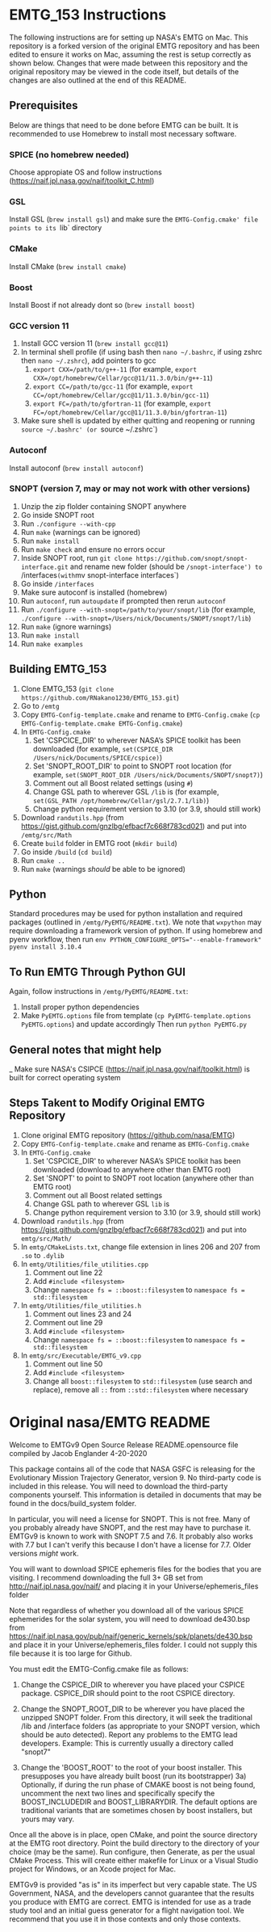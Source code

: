# EMTG_153 Instructions
The following instructions are for setting up NASA's EMTG on Mac. This repository is a forked version of the original EMTG repository and has been edited to ensure it works on Mac, assuming the rest is setup correctly as shown below. Changes that were made between this repository and the original repository may be viewed in the code itself, but details of the changes are also outlined at the end of this README.

## Prerequisites
Below are things that need to be done before EMTG can be built. It is recommended to use Homebrew to install most necessary software.

### SPICE (no homebrew needed)
Choose appropiate OS and follow instructions (https://naif.jpl.nasa.gov/naif/toolkit_C.html)

### GSL
Install GSL (`brew install gsl`) and make sure the `EMTG-Config.cmake' file points to its `lib` directory

### CMake
Install CMake (`brew install cmake`)

### Boost
Install Boost if not already dont so (`brew install boost`)

### GCC version 11
1. Install GCC version 11 (`brew install gcc@11`)
2. In terminal shell profile (if using bash then `nano ~/.bashrc`, if using zshrc then `nano ~/.zshrc`), add pointers to gcc
    1. `export CXX=/path/to/g++-11` (for example, `export CXX=/opt/homebrew/Cellar/gcc@11/11.3.0/bin/g++-11`)
    2. `export CC=/path/to/gcc-11` (for example, `export CC=/opt/homebrew/Cellar/gcc@11/11.3.0/bin/gcc-11`)
    3. `export FC=/path/to/gfortran-11` (for example, `export FC=/opt/homebrew/Cellar/gcc@11/11.3.0/bin/gfortran-11`)
4. Make sure shell is updated by either quitting and reopening or running `source ~/.bashrc' (or `source ~/.zshrc`)

### Autoconf
Install autoconf (`brew install autoconf`)

### SNOPT (version 7, may or may not work with other versions)
1. Unzip the zip flolder containing SNOPT anywhere
2. Go inside SNOPT root
3. Run `./configure --with-cpp`
4. Run `make` (warnings can be ignored)
5. Run `make install`
6. Run `make check` and ensure no errors occur
7. Inside SNOPT root, run `git clone https://github.com/snopt/snopt-interface.git` and rename new folder (should be `/snopt-interface') to `/interfaces` (with `mv snopt-interface interfaces`)
8. Go inside `/interfaces`
9. Make sure autoconf is installed (homebrew)
10. Run `autoconf`, run `autoupdate` if prompted then rerun `autoconf`
11. Run `./configure --with-snopt=/path/to/your/snopt/lib` (for example, `./configure --with-snopt=/Users/nick/Documents/SNOPT/snopt7/lib`)
12. Run `make` (ignore warnings)
13. Run `make install`
14. Run `make examples`

## Building EMTG_153
1. Clone EMTG_153 (`git clone https://github.com/RNakano1230/EMTG_153.git`)
2. Go to `/emtg`
3. Copy `EMTG-Config-template.cmake` and rename to `EMTG-Config.cmake` (`cp EMTG-Config-template.cmake EMTG-Config.cmake`)
4. In `EMTG-Config.cmake`
    1. Set 'CSPCICE_DIR' to wherever NASA’s SPICE toolkit has been downloaded (for example, `set(CSPICE_DIR /Users/nick/Documents/SPICE/cspice)`)
    2. Set 'SNOPT_ROOT_DIR' to point to SNOPT root location (for example, `set(SNOPT_ROOT_DIR /Users/nick/Documents/SNOPT/snopt7)`)
    3. Comment out all Boost related settings (using `#`)
    4. Change GSL path to wherever GSL `/lib` is (for example, `set(GSL_PATH /opt/homebrew/Cellar/gsl/2.7.1/lib)`)
    5. Change python requirement version to 3.10 (or 3.9, should still work)
5. Download `randutils.hpp` (from https://gist.github.com/gnzlbg/efbacf7c668f783cd021) and put into `/emtg/src/Math`
6. Create `build` folder in EMTG root (`mkdir build`)
7. Go inside `/build` (`cd build`)
8. Run `cmake ..`
9. Run `make` (warnings *should* be able to be ignored)

## Python
Standard procedures may be used for python installation and required packages (outlined in `/emtg/PyEMTG/README.txt`). We note that `wxpython` may require downloading a framework version of python. If using homebrew and pyenv workflow, then run `env PYTHON_CONFIGURE_OPTS="--enable-framework" pyenv install 3.10.4`

## To Run EMTG Through Python GUI
Again, follow instructions in `/emtg/PyEMTG/README.txt`:
1. Install proper python dependencies
2. Make `PyEMTG.options` file from template (`cp PyEMTG-template.options PyEMTG.options`) and update accordingly
Then run `python PyEMTG.py`

## General notes that might help
_ Make sure NASA's CSIPCE (https://naif.jpl.nasa.gov/naif/toolkit.html) is built for correct operating system


## Steps Takent to Modify Original EMTG Repository
1. Clone original EMTG repository (https://github.com/nasa/EMTG)
2. Copy `EMTG-Config-template.cmake` and rename as `EMTG-Config.cmake`
3. In `EMTG-Config.cmake`
    1. Set 'CSPCICE_DIR' to wherever NASA’s SPICE toolkit has been downloaded (download to anywhere other than EMTG root)
    2. Set 'SNOPT' to point to SNOPT root location (anywhere other than EMTG root)
    3. Comment out all Boost related settings
    4. Change GSL path to wherever GSL `lib` is
    5. Change python requirement version to 3.10 (or 3.9, should still work)
4. Download `randutils.hpp` (from https://gist.github.com/gnzlbg/efbacf7c668f783cd021) and put into `emtg/src/Math/`
5. In `emtg/CMakeLists.txt`, change file extension in lines 206 and 207 from `.so` to `.dylib`
6. In `emtg/Utilities/file_utilities.cpp`
    1. Comment out line 22
    2. Add `#include <filesystem>`
    3. Change `namespace fs = ::boost::filesystem` to `namespace fs = std::filesystem`
7. In `emtg/Utilities/file_utilities.h`
    1. Comment out lines 23 and 24
    2. Comment out line 29
    3. Add `#include <filesystem>`
    4. Change `namespace fs = ::boost::filesystem` to `namespace fs = std::filesystem`
8. In `emtg/src/Executable/EMTG_v9.cpp`
    1. Comment out line 50
    2. Add `#include <filesystem>`
    3. Change all `boost::filesystem` to `std::filesystem` (use search and replace), remove all `::` from `::std::filesystem` where necessary 

# Original nasa/EMTG README

Welcome to EMTGv9 Open Source Release
README.opensource file compiled by Jacob Englander 4-20-2020

This package contains all of the code that NASA GSFC is releasing for the Evolutionary Mission Trajectory Generator, version 9. No third-party code is included in this release. You will need to download the third-party components yourself. This information is detailed in documents that may be found in the docs/build_system folder.

In particular, you will need a license for SNOPT. This is not free. Many of you probably already have SNOPT, and the rest may have to purchase it. EMTGv9 is known to work with SNOPT 7.5 and 7.6. It probably also works with 7.7 but I can't verify this because I don't have a license for 7.7. Older versions *might* work.

You will want to download SPICE ephemeris files for the bodies that you are visiting. I recommend downloading the full 3+ GB set from http://naif.jpl.nasa.gov/naif/ and placing it in your Universe/ephemeris_files folder

Note that regardless of whether you download all of the various SPICE ephemerides for the solar system, you will need to download de430.bsp from https://naif.jpl.nasa.gov/pub/naif/generic_kernels/spk/planets/de430.bsp and place it in your Universe/ephemeris_files folder. I could not supply this file because it is too large for Github.

You must edit the EMTG-Config.cmake file as follows:

1) Change the CSPICE_DIR to wherever you have placed your CSPICE package. CSPICE_DIR should point to the root CSPICE directory.

2) Change the SNOPT_ROOT_DIR to be wherever you have placed the unzipped SNOPT folder.  From this directory, it will seek the traditional /lib and /interface folders (as appropriate to your SNOPT version, which should be auto detected).  Report any problems to the EMTG lead developers.
	Example: This is currently usually a directory called "snopt7"

3) Change the 'BOOST_ROOT' to the root of your boost installer.  This presupposes you have already built boost (run its bootstrapper)
		3a) Optionally, if during the run phase of CMAKE boost is not being found, uncomment the next two lines and specifically specify the BOOST_INCLUDEDIR and BOOST_LIBRARYDIR.  The default options are traditional variants that are sometimes chosen by boost installers, but yours may vary.

Once all the above is in place, open CMake, and point the source directory at the EMTG root directory.  Point the build directory to the directory of your choice (may be the same). Run configure, then Generate, as per the usual CMake Process. This will create either  makefile for Linux or a Visual Studio project for Windows, or an Xcode project for Mac.

EMTGv9 is provided "as is" in its imperfect but very capable state. The US Government, NASA, and the developers cannot guarantee that the results you produce with EMTG are correct. EMTG is intended for use as a trade study tool and an initial guess generator for a flight navigation tool. We recommend that you use it in those contexts and only those contexts.

